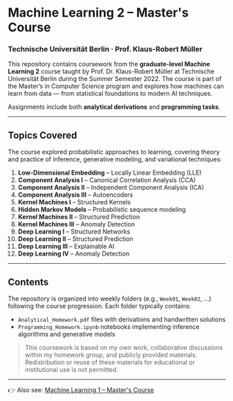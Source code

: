 # Machine Learning 2 – Master's Course
### Technische Universität Berlin · Prof. Klaus-Robert Müller

This repository contains coursework from the **graduate-level Machine Learning 2** course taught by Prof. Dr. Klaus-Robert Müller at Technische Universität Berlin during the Summer Semester 2022. The course is part of the Master’s in Computer Science program and explores how machines can learn from data — from statistical foundations to modern AI techniques.

Assignments include both **analytical derivations** and **programming tasks**.

---

## Topics Covered
The course explored probabilistic approaches to learning, covering theory and practice of inference, generative modeling, and variational techniques:

1. **Low-Dimensional Embedding** – Locally Linear Embedding (LLE)
2. **Component Analysis I** – Canonical Correlation Analysis (CCA)
3. **Component Analysis II** – Independent Component Analysis (ICA)
4. **Component Analysis III** – Autoencoders
5. **Kernel Machines I** – Structured Kernels
6. **Hidden Markov Models** – Probabilistic sequence modeling
7. **Kernel Machines II** – Structured Prediction
8. **Kernel Machines III** – Anomaly Detection
9. **Deep Learning I** – Structured Networks
10. **Deep Learning II** – Structured Prediction
11. **Deep Learning III** – Explainable AI
12. **Deep Learning IV** – Anomaly Detection

---

## Contents
The repository is organized into weekly folders (e.g., `Week01`, `Week02`, ...) following the course progression. Each folder typically contains:

- `Analytical_Homework.pdf` files with derivations and handwritten solutions
- `Programming_Homework.ipynb` notebooks implementing inference algorithms and generative models

> This coursework is based on my own work, collaborative discussions within my homework group, and publicly provided materials. Redistribution or reuse of these materials for educational or institutional use is not permitted.

---
👉 Also see: [Machine Learning 1 – Master's Course](https://github.com/moritz-gerster/machine_learning1)
